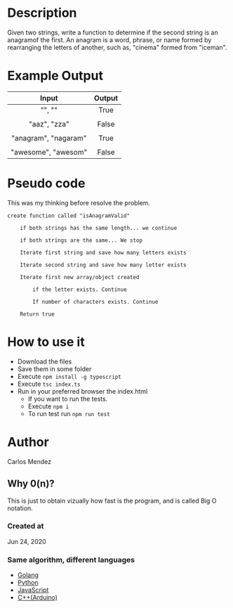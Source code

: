 # Description

Given two strings, write a function to determine if the second string is an anagramof the first. An anagram is a word, phrase, or name formed by rearranging the letters of another, such as, "cinema" formed from "iceman".

# Example Output

| Input                 | Output        |
|:---------------------:|:-------------:|
| "", ""                | True          |
|                       |               |
| "aaz", "zza"          | False         |
|                       |               |
| "anagram", "nagaram"  | True          |
|                       |               |
| "awesome", "awesom"   | False         |

# Pseudo code

This was my thinking before resolve the problem.
```
create function called "isAnagramValid"

    if both strings has the same length... we continue

    if both strings are the same... We stop

    Iterate first string and save how many letters exists

    Iterate second string and save how many letter exists

    Iterate first new array/object created

        if the letter exists. Continue

        If number of characters exists. Continue

    Return true
```

# How to use it
* Download the files
* Save them in some folder
* Execute `npm install -g typescript`
* Execute `tsc index.ts`
* Run in your preferred browser the index.html
    * If you want to run the tests.
    * Execute `npm i`
    * To run test run `npm run test`

# Author

Carlos Mendez

## Why 0(n)?

This is just to obtain vizually how fast is the program, and is called Big O notation.

### Created at 

Jun 24, 2020

### Same algorithm, different languages

* [Golang](https://github.com/cjairm/go/tree/master/Algorithms-Go)
* [Python](https://github.com/cjairm/python/tree/master/Algoritms-Py)
* [JavaScript](https://github.com/cjairm/javascript/tree/master/Algorithms-JS/001_anagram)
* [C++(Arduino)](https://github.com/cjairm/arduino/tree/master/Algorithms-Cpp)